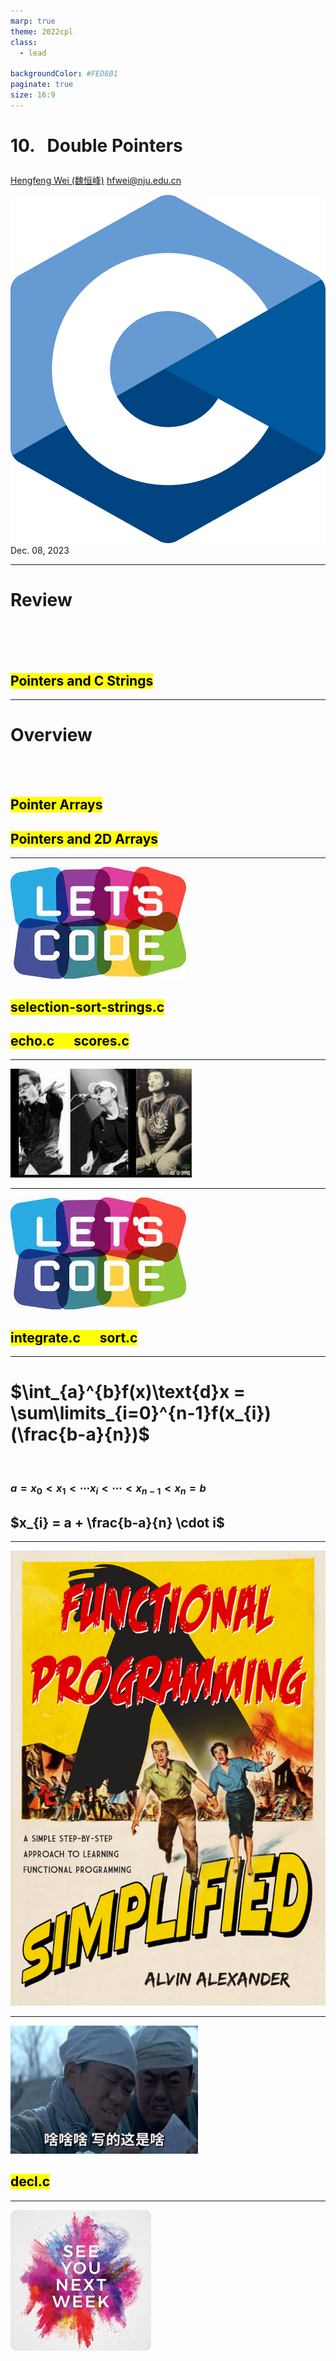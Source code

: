 ```yaml
---
marp: true
theme: 2022cpl
class:
  - lead

backgroundColor: #FED8B1
paginate: true
size: 16:9
---
```

# <p id = "small-caps">10. &nbsp; Double Pointers</p>

[Hengfeng Wei (魏恒峰)](https://hengxin.github.io/)
hfwei@nju.edu.cn

![w:200](figs/C.png)
Dec. 08, 2023

---
# Review
<br>
<br>
<br>

## <mark>Pointers and C Strings</mark>

---
# Overview
<br>
<br>

## <mark>Pointer Arrays</mark>
## <mark>Pointers and 2D Arrays</mark>

---
![w:600](figs/lets-code.jpeg)

## <mark>selection-sort-strings.c</mark>
## <mark>echo.c &emsp; scores.c</mark>

---
![w:800](figs/luo-cui-zhang.jpeg)

---
![w:700](figs/lets-code.jpeg)

## <mark>integrate.c &emsp; sort.c</mark>

---
# $\int_{a}^{b}f(x)\text{d}x = \sum\limits_{i=0}^{n-1}f(x_{i})(\frac{b-a}{n})$
<br>

### $a = x_{0} < x_{1} < \cdots x_{i} < \cdots < x_{n-1} < x_{n} = b$
## $x_{i} = a + \frac{b-a}{n} \cdot i$
---
![w:420](figs/fp-simplied.jpg)

---
![w:700](figs/sha.jfif)
## <mark>decl.c</mark>

---
![bg w:600](figs/see-you.jpeg)
